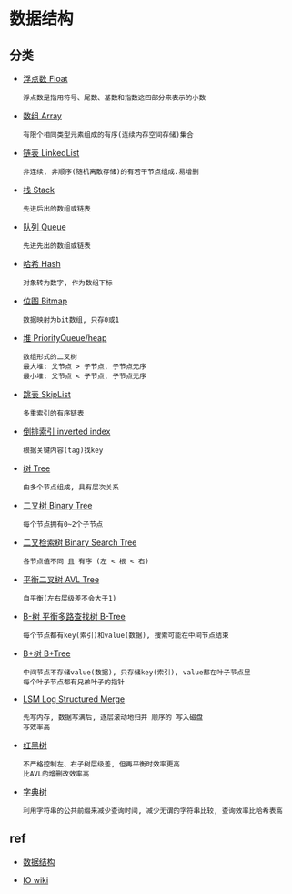 # 数据结构

## 分类

- [浮点数 Float](float.md)

      浮点数是指用符号、尾数、基数和指数这四部分来表示的小数

- [数组 Array](ds-array.md)  

      有限个相同类型元素组成的有序(连续内存空间存储)集合

- [链表 LinkedList](ds-linkedlist.md)  

      非连续, 非顺序(随机离散存储)的有若干节点组成.易增删

- [栈 Stack](ds-stack.md)  

      先进后出的数组或链表

- [队列 Queue](ds-queue.md)

      先进先出的数组或链表

- [哈希 Hash](ds-hash.md)

      对象转为数字, 作为数组下标

- [位图 Bitmap](ds-bitmap.md)

      数据映射为bit数组, 只存0或1

- [堆 PriorityQueue/heap](ds-heap.md)

      数组形式的二叉树
      最大堆: 父节点 > 子节点, 子节点无序
      最小堆: 父节点 < 子节点, 子节点无序

- [跳表 SkipList](ds-skiplist.md)

      多重索引的有序链表

- [倒排索引 inverted index](ds-inverted-index.md)

      根据关键内容(tag)找key

- [树 Tree](ds-tree.md)

      由多个节点组成, 具有层次关系

- [二叉树 Binary Tree](ds-binary-tree.md)

      每个节点拥有0~2个子节点

- [二叉检索树 Binary Search Tree](ds-binary-search-tree.md)

      各节点值不同 且 有序 (左 < 根 < 右)

- [平衡二叉树 AVL Tree](ds-AVL-tree.md)

      自平衡(左右层级差不会大于1)

- [B-树 平衡多路查找树 B-Tree](ds-b-tree.md)

      每个节点都有key(索引)和value(数据), 搜索可能在中间节点结束

- [B+树 B+Tree](ds-b+tree.md)

      中间节点不存储value(数据), 只存储key(索引), value都在叶子节点里
      每个叶子节点都有兄弟叶子的指针

- [LSM Log Structured Merge](ds-LSM.md)

      先写内存, 数据写满后, 逐层滚动地归并 顺序的 写入磁盘
      写效率高

- [红黑树](ds-rbtree.md)  

      不严格控制左、右子树层级差, 但再平衡时效率更高
      比AVL的增删改效率高

- [字典树](trie-tree.md)

      利用字符串的公共前缀来减少查询时间, 减少无谓的字符串比较, 查询效率比哈希表高

## ref

- [数据结构](ref/data-struct.md)

- [IO wiki](https://oi-wiki.org/ds/)
